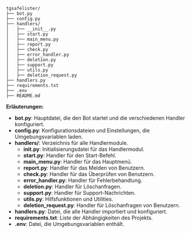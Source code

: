 ```
tgsafelister/
├── bot.py
├── config.py
├── handlers/
│   ├── __init__.py
│   ├── start.py
│   ├── main_menu.py
│   ├── report.py
│   ├── check.py
│   ├── error_handler.py
│   ├── deletion.py
│   ├── support.py
│   ├── utils.py
│   ├── deletion_request.py
├── handlers.py
├── requirements.txt
├── .env
├── README.md
```


**Erläuterungen:**

- **bot.py**: Hauptdatei, die den Bot startet und die verschiedenen Handler konfiguriert.
- **config.py**: Konfigurationsdateien und Einstellungen, die Umgebungsvariablen laden.
- **handlers/**: Verzeichnis für alle Handlermodule.
  - **__init__.py**: Initialisierungsdatei für das Handlermodul.
  - **start.py**: Handler für den Start-Befehl.
  - **main_menu.py**: Handler für das Hauptmenü.
  - **report.py**: Handler für das Melden von Benutzern.
  - **check.py**: Handler für das Überprüfen von Benutzern.
  - **error_handler.py**: Handler für Fehlerbehandlung.
  - **deletion.py**: Handler für Löschanfragen.
  - **support.py**: Handler für Support-Nachrichten.
  - **utils.py**: Hilfsfunktionen und Utilities.
  - **deletion_request.py**: Handler für Löschanfragen von Benutzern.
- **handlers.py**: Datei, die alle Handler importiert und konfiguriert.
- **requirements.txt**: Liste der Abhängigkeiten des Projekts.
- **.env**: Datei, die Umgebungsvariablen enthält.
